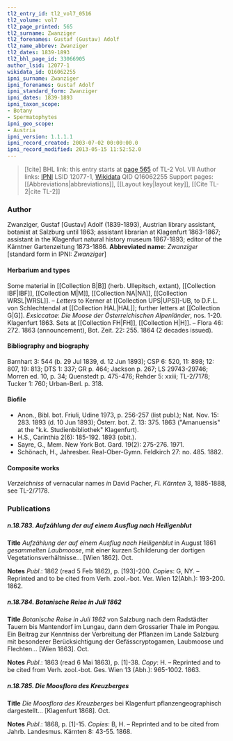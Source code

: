 ```yaml
---
tl2_entry_id: tl2_vol7_0516
tl2_volume: vol7
tl2_page_printed: 565
tl2_surname: Zwanziger
tl2_forenames: Gustaf (Gustav) Adolf
tl2_name_abbrev: Zwanziger
tl2_dates: 1839-1893
tl2_bhl_page_id: 33066905
author_lsid: 12077-1
wikidata_id: Q16062255
ipni_surname: Zwanziger
ipni_forenames: Gustaf Adolf
ipni_standard_form: Zwanziger
ipni_dates: 1839-1893
ipni_taxon_scope: 
- Botany
- Spermatophytes
ipni_geo_scope: 
- Austria
ipni_version: 1.1.1.1
ipni_record_created: 2003-07-02 00:00:00.0
ipni_record_modified: 2013-05-15 11:52:52.0
---
```


> [!cite] BHL link: this entry starts at [page 565](https://www.biodiversitylibrary.org/page/33066905) of TL-2 Vol. VII
> Author links: [IPNI](https://www.ipni.org/a/12077-1) LSID 12077-1, [Wikidata](https://www.wikidata.org/wiki/Q16062255) QID Q16062255
> Support pages: [[Abbreviations|abbreviations]], [[Layout key|layout key]], [[Cite TL-2|cite TL-2]]

### Author

Zwanziger, Gustaf \[Gustav\] Adolf (1839-1893), Austrian library assistant, botanist at Salzburg until 1863; assistant librarian at Klagenfurt 1863-1867; assistant in the Klagenfurt natural history museum 1867-1893; editor of the Kärntner Gartenzeitung 1873-1886. 
**Abbreviated name**: *Zwanziger* \[standard form in IPNI: *Zwanziger*\]

#### Herbarium and types

Some material in [[Collection B|B]] (herb. Ullepitsch, extant), [[Collection IBF|IBF]], [[Collection M|M]], [[Collection NA|NA]], [[Collection WRSL|WRSL]]. – *Letters* to Kerner at [[Collection UPS|UPS]]-UB, to D.F.L. von Schlechtendal at [[Collection HAL|HAL]]; further letters at [[Collection G|G]].
*Exsiccatae*: *Die Moose der Österreichischen Alpenländer*, nos. 1-20. Klagenfurt 1863. Sets at [[Collection FH|FH]], [[Collection H|H]]. – Flora 46: 272. 1863 (announcement), Bot. Zeit. 22: 255. 1864 (2 decades issued).

#### Bibliography and biography

Barnhart 3: 544 (b. 29 Jul 1839, d. 12 Jun 1893); CSP 6: 520, 11: 898; 12: 807, 19: 813; DTS 1: 337; GR p. 464; Jackson p. 267; LS 29743-29746; Morren ed. 10, p. 34; Quenstedt p. 475-476; Rehder 5: xxiii; TL-2/7178; Tucker 1: 760; Urban-Berl. p. 318.

#### Biofile

- Anon., Bibl. bot. Friuli, Udine 1973, p. 256-257 (list publ.); Nat. Nov. 15: 283. 1893 (d. 10 Jun 1893); Österr. bot. Z. 13: 375. 1863 ("Amanuensis" at the "k.k. Studienbibliothek" Klagenfurt).
- H.S., Carinthia 2(6): 185-192. 1893 (obit.).
- Sayre, G., Mem. New York Bot. Gard. 19(2): 275-276. 1971.
- Schönach, H., Jahresber. Real-Ober-Gymn. Feldkirch 27: no. 485. 1882.

#### Composite works

*Verzeichniss* of vernacular names *in* David Pacher, *Fl. Kärnten* 3, 1885-1888, see TL-2/7178.

### Publications

##### n.18.783. Aufzählung der auf einem Ausflug nach Heiligenblut

**Title**
*Aufzählung der auf einem Ausflug nach Heiligenblut* in August 1861 *gesammelten Laubmoose*, mit einer kurzen Schilderung der dortigen Vegetationsverhältnisse... \[Wien 1862\]. Oct.

**Notes**
*Publ*.: 1862 (read 5 Feb 1862), p. \[193\]-200. *Copies*: G, NY. – Reprinted and to be cited from Verh. zool.-bot. Ver. Wien 12(Abh.): 193-200. 1862.

##### n.18.784. Botanische Reise in Juli 1862

**Title**
*Botanische Reise in Juli 1862* von Salzburg nach dem Radstädter Tauern bis Mantendorf im Lungau, dann dem Grossarier Thale im Pongau. Ein Beitrag zur Kenntniss der Verbreitung der Pflanzen im Lande Salzburg mit besonderer Berücksichtigung der Gefässcryptogamen, Laubmoose und Flechten... \[Wien 1863\]. Oct.

**Notes**
*Publ*.: 1863 (read 6 Mai 1863), p. \[1\]-38. *Copy*: H. – Reprinted and to be cited from Verh. zool.-bot. Ges. Wien 13 (Abh.): 965-1002. 1863.

##### n.18.785. Die Moosflora des Kreuzberges

**Title**
*Die Moosflora des Kreuzberges* bei Klagenfurt pflanzengeographisch dargestellt... \[Klagenfurt 1868\]. Oct.

**Notes**
*Publ*.: 1868, p. \[1\]-15. *Copies*: B, H. – Reprinted and to be cited from Jahrb. Landesmus. Kärnten 8: 43-55. 1868.

